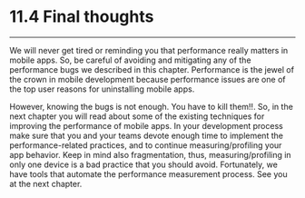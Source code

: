 # 11.4 Final thoughts
___

We will never get tired or reminding you that performance really matters in mobile apps. So, be careful of avoiding and mitigating any of the performance bugs we described in this chapter. Performance is the jewel of the crown in mobile development because performance issues are one of the top user reasons for uninstalling mobile apps. 

However, knowing the bugs is not enough. You have to kill them!!. So, in the next chapter you will read about some of the existing techniques for improving the performance of mobile apps. In your development process make sure that you and your teams devote enough time to implement the performance-related practices, and to continue measuring/profiling your app behavior. Keep in mind also fragmentation, thus, measuring/profiling in only one device is a bad practice that you should avoid. Fortunately, we have tools that automate the performance measurement process.  See you at the next chapter.


